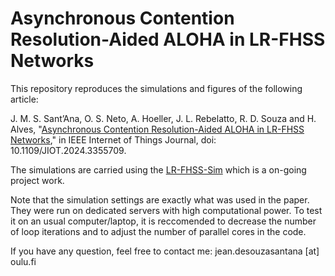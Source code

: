 # Asynchronous Contention Resolution-Aided ALOHA in LR-FHSS Networks

This repository reproduces the simulations and figures of the following article:

J. M. S. Sant’Ana, O. S. Neto, A. Hoeller, J. L. Rebelatto, R. D. Souza and H. Alves, "[Asynchronous Contention Resolution-Aided ALOHA in LR-FHSS Networks](https://ieeexplore.ieee.org/document/10403992)," in IEEE Internet of Things Journal, doi: 10.1109/JIOT.2024.3355709.

The simulations are carried using the [LR-FHSS-Sim](https://github.com/Xexell/LR-FHSS-sim) which is a on-going project work.

Note that the simulation settings are exactly what was used in the paper. They were run on dedicated servers with high computational power. To test it on an usual computer/laptop, it is reccomended to decrease the number of loop iterations and to adjust the number of parallel cores in the code.

If you have any question, feel free to contact me: jean.desouzasantana [at] oulu.fi
